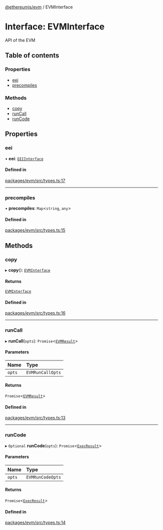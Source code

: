 [@ethereumjs/evm](../README.md) / EVMInterface

# Interface: EVMInterface

API of the EVM

## Table of contents

### Properties

- [eei](EVMInterface.md#eei)
- [precompiles](EVMInterface.md#precompiles)

### Methods

- [copy](EVMInterface.md#copy)
- [runCall](EVMInterface.md#runcall)
- [runCode](EVMInterface.md#runcode)

## Properties

### eei

• **eei**: [`EEIInterface`](EEIInterface.md)

#### Defined in

[packages/evm/src/types.ts:17](https://github.com/ethereumjs/ethereumjs-monorepo/blob/master/packages/evm/src/types.ts#L17)

___

### precompiles

• **precompiles**: `Map`<`string`, `any`\>

#### Defined in

[packages/evm/src/types.ts:15](https://github.com/ethereumjs/ethereumjs-monorepo/blob/master/packages/evm/src/types.ts#L15)

## Methods

### copy

▸ **copy**(): [`EVMInterface`](EVMInterface.md)

#### Returns

[`EVMInterface`](EVMInterface.md)

#### Defined in

[packages/evm/src/types.ts:16](https://github.com/ethereumjs/ethereumjs-monorepo/blob/master/packages/evm/src/types.ts#L16)

___

### runCall

▸ **runCall**(`opts`): `Promise`<[`EVMResult`](EVMResult.md)\>

#### Parameters

| Name | Type |
| :------ | :------ |
| `opts` | `EVMRunCallOpts` |

#### Returns

`Promise`<[`EVMResult`](EVMResult.md)\>

#### Defined in

[packages/evm/src/types.ts:13](https://github.com/ethereumjs/ethereumjs-monorepo/blob/master/packages/evm/src/types.ts#L13)

___

### runCode

▸ `Optional` **runCode**(`opts`): `Promise`<[`ExecResult`](ExecResult.md)\>

#### Parameters

| Name | Type |
| :------ | :------ |
| `opts` | `EVMRunCodeOpts` |

#### Returns

`Promise`<[`ExecResult`](ExecResult.md)\>

#### Defined in

[packages/evm/src/types.ts:14](https://github.com/ethereumjs/ethereumjs-monorepo/blob/master/packages/evm/src/types.ts#L14)
